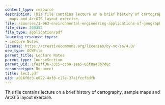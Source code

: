 ```yaml
---
content_type: resource
description: This file contains lecture on a brief history of cartography, sample
  maps and ArcGIS layout exercise.
file: /courses/1-963-environmental-engineering-applications-of-geographic-information-systems-fall-2004/a016f0c3e0224af8c17e37a1fccfbdfb_lec3.pdf
file_size: 208352
file_type: application/pdf
learning_resource_types:
- Lecture Notes
license: https://creativecommons.org/licenses/by-nc-sa/4.0/
ocw_type: OCWFile
parent_title: Lecture Notes
parent_type: CourseSection
parent_uid: 1fe1ff38-3315-cc50-1ea5-05f8a45b7d8c
resourcetype: Document
title: lec3.pdf
uid: a016f0c3-e022-4af8-c17e-37a1fccfbdfb
---
```

This file contains lecture on a brief history of cartography, sample maps and ArcGIS layout exercise.